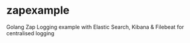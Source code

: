 # zapexample
Golang Zap Logging example with Elastic Search, Kibana &amp; Filebeat for centralised logging

